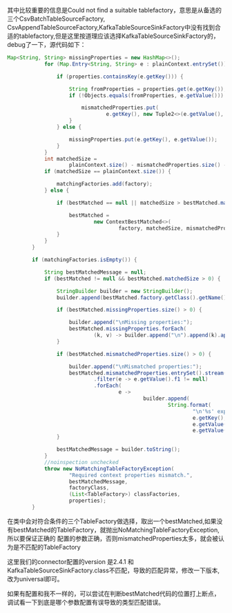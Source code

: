 
其中比较重要的信息是Could not find a suitable tablefactory，意思是从备选的三个CsvBatchTableSourceFactory, CsvAppendTableSourceFactory,KafkaTableSourceSinkFactory中没有找到合适的tablefactory,但是这里按道理应该选择KafkaTableSourceSinkFactory的，debug了一下，源代码如下：
```java
Map<String, String> missingProperties = new HashMap<>();
            for (Map.Entry<String, String> e : plainContext.entrySet()) {

                if (properties.containsKey(e.getKey())) {

                    String fromProperties = properties.get(e.getKey());
                    if (!Objects.equals(fromProperties, e.getValue())) {

                        mismatchedProperties.put(
                                e.getKey(), new Tuple2<>(e.getValue(), fromProperties));
                    }
                } else {

                    missingProperties.put(e.getKey(), e.getValue());
                }
            }
            int matchedSize =
                    plainContext.size() - mismatchedProperties.size() - missingProperties.size();
            if (matchedSize == plainContext.size()) {

                matchingFactories.add(factory);
            } else {

                if (bestMatched == null || matchedSize > bestMatched.matchedSize) {

                    bestMatched =
                            new ContextBestMatched<>(
                                    factory, matchedSize, mismatchedProperties, missingProperties);
                }
            }
        }

        if (matchingFactories.isEmpty()) {

            String bestMatchedMessage = null;
            if (bestMatched != null && bestMatched.matchedSize > 0) {

                StringBuilder builder = new StringBuilder();
                builder.append(bestMatched.factory.getClass().getName());

                if (bestMatched.missingProperties.size() > 0) {

                    builder.append("\nMissing properties:");
                    bestMatched.missingProperties.forEach(
                            (k, v) -> builder.append("\n").append(k).append("=").append(v));
                }

                if (bestMatched.mismatchedProperties.size() > 0) {

                    builder.append("\nMismatched properties:");
                    bestMatched.mismatchedProperties.entrySet().stream()
                            .filter(e -> e.getValue().f1 != null)
                            .forEach(
                                    e ->
                                            builder.append(
                                                    String.format(
                                                            "\n'%s' expects '%s', but is '%s'",
                                                            e.getKey(),
                                                            e.getValue().f0,
                                                            e.getValue().f1)));
                }

                bestMatchedMessage = builder.toString();
            }
            //noinspection unchecked
            throw new NoMatchingTableFactoryException(
                    "Required context properties mismatch.",
                    bestMatchedMessage,
                    factoryClass,
                    (List<TableFactory>) classFactories,
                    properties);
        }
```
在类中会对符合条件的三个TableFactory做选择，取出一个bestMatched,如果没有bestMatched的TableFactory，就抛出NoMatchingTableFactoryException,所以要保证正确的 配置的参数正确，否则mismatchedProperties太多，就会被认为是不匹配的TableFactory

这里我们的connector配置的version 是2.4.1 和KafkaTableSourceSinkFactory.class不匹配，导致的匹配异常，修改一下版本,改为universal即可。

如果有配置和我不一样的，可以尝试在判断bestMatched代码的位置打上断点，调试看一下到底是哪个参数配置有误导致的类型匹配错误。
